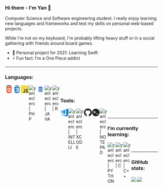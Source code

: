 ### Hi there - I'm Yan 👋

Computer Science and Software engineering student. I really enjoy learning new languages and frameworks and test my skills on personal web-based projects. 

While I'm not on my keyboard, I'm probably lifting heavy stuff or in a social gathering with friends around board games.

-  🔭 Personal project for 2021: Learning Swift
- ⚡ Fun fact: I'm a One Piece addict

---

### Languages: 
<img align="left" alt="yanleclerc | HTML" width="26px" disabled="disabled" src="https://raw.githubusercontent.com/github/explore/80688e429a7d4ef2fca1e82350fe8e3517d3494d/topics/html/html.png" />
<img align="left" alt="yanleclerc | CSS" width="26px" disabled="disabled" src="https://raw.githubusercontent.com/github/explore/80688e429a7d4ef2fca1e82350fe8e3517d3494d/topics/css/css.png" />
<img align="left" alt="yanleclerc | JS" width="26px" disabled="disabled" src="https://raw.githubusercontent.com/github/explore/80688e429a7d4ef2fca1e82350fe8e3517d3494d/topics/javascript/javascript.png" />
<img align="left" alt="yanleclerc | PHP" width="26px" disabled="disabled" src="https://img.icons8.com/officel/40/000000/php-logo.png" />
<img align="left" alt="yanleclerc | SQL" width="26px" disabled="disabled" src="https://raw.githubusercontent.com/github/explore/80688e429a7d4ef2fca1e82350fe8e3517d3494d/topics/sql/sql.png" />
<img align="left" alt="yanleclerc | JAVA" width="26px" disabled="disabled" src="https://img.icons8.com/color/48/000000/java-coffee-cup-logo.png" />
<img align="left" alt="yanleclerc | R" width="26px" disabled="disabled" src="https://img.icons8.com/windows/64/000000/r-project.png" />

<br>

### Tools: 

<img align="left" alt="yanleclerc | Visual Studio" width="26px" disabled="disabled" src="https://raw.githubusercontent.com/github/explore/80688e429a7d4ef2fca1e82350fe8e3517d3494d/topics/visual-studio-code/visual-studio-code.png" />
<img align="left" alt="yanleclerc | INTELLIJ" width="26px" disabled="disabled" src="https://img.icons8.com/color/48/000000/intellij-idea.png" />
<img align="left" alt="yanleclerc | XCODE" width="26px" disabled="disabled" src="https://img.icons8.com/color/96/000000/xcode.png" />
<img align="left" alt="yanleclerc | GITHUB" width="26px" disabled="disabled" src="https://raw.githubusercontent.com/github/explore/78df643247d429f6cc873026c0622819ad797942/topics/github/github.png" />
<img align="left" alt="yanleclerc | TERMINAL" width="26px" disabled="disabled" src="https://raw.githubusercontent.com/github/explore/80688e429a7d4ef2fca1e82350fe8e3517d3494d/topics/terminal/terminal.png" />
<img align="left" alt="yanleclerc | NOTEPAD" width="26px" disabled="disabled" src="https://img.icons8.com/color/96/000000/notepad-plus-plus.png" />

<br>

---

### I’m currently learning: 

<img align="left" alt="yanleclerc | PYTHON" width="26px" disabled="disabled" src="https://img.icons8.com/color/64/000000/python.png" />
<img align="left" alt="yanleclerc | C" width="26px" disabled="disabled" src="https://img.icons8.com/color/48/000000/c-programming.png" />
<img align="left" alt="yanleclerc | C++" width="26px" disabled="disabled" src="https://img.icons8.com/color/48/000000/c-plus-plus-logo.png" />

<br>

---

### GitHub stats: 

<a href="https://github.com/anuraghazra/github-readme-stats" disabled="disabled" >
<img align="center" src="https://github-readme-stats.vercel.app/api?username=yanleclerc&repo=github-readme-stats&show_icons=true&hide_title=true&include_all_commits=true&count_private=true" />
</a>
<a href="https://github.com/anuraghazra/github-readme-stats" disabled="disabled" >
<img align="center" src="https://github-readme-stats.vercel.app/api/top-langs/?username=yanleclerc&repo=github-readme-stats&layout=compact&langs_count=8" />
</a>
